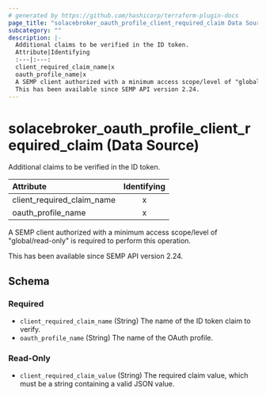 ```yaml
---
# generated by https://github.com/hashicorp/terraform-plugin-docs
page_title: "solacebroker_oauth_profile_client_required_claim Data Source - solacebroker"
subcategory: ""
description: |-
  Additional claims to be verified in the ID token.
  Attribute|Identifying
  :---|:---:
  client_required_claim_name|x
  oauth_profile_name|x
  A SEMP client authorized with a minimum access scope/level of "global/read-only" is required to perform this operation.
  This has been available since SEMP API version 2.24.
---
```


# solacebroker_oauth_profile_client_required_claim (Data Source)

Additional claims to be verified in the ID token.


Attribute|Identifying
:---|:---:
client_required_claim_name|x
oauth_profile_name|x



A SEMP client authorized with a minimum access scope/level of "global/read-only" is required to perform this operation.

This has been available since SEMP API version 2.24.



<!-- schema generated by tfplugindocs -->
## Schema

### Required

- `client_required_claim_name` (String) The name of the ID token claim to verify.
- `oauth_profile_name` (String) The name of the OAuth profile.

### Read-Only

- `client_required_claim_value` (String) The required claim value, which must be a string containing a valid JSON value.
